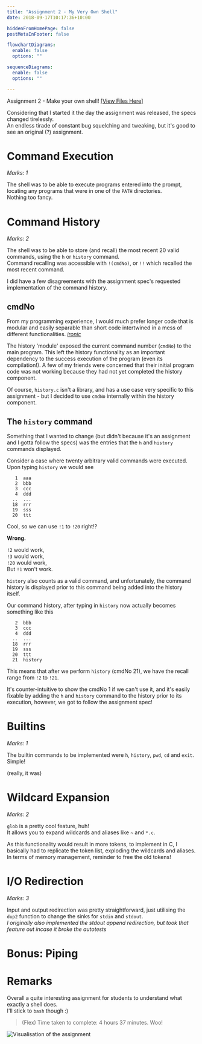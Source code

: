 ```yaml
---
title: "Assignment 2 - My Very Own Shell"
date: 2018-09-17T10:17:36+10:00

hiddenFromHomePage: false
postMetaInFooter: false

flowchartDiagrams:
  enable: false
  options: ""

sequenceDiagrams: 
  enable: false
  options: ""

---
```


Assignment 2 - Make your own shell!  [[View Files Here]](https://github.com/featherbear/UNSW-COMP1521/tree/master/Assignments/ass02)


Considering that I started it the day the assignment was released, the specs changed tirelessly.  
An endless tirade of constant bug squelching and tweaking, but it's good to see an original (?) assignment.

# Command Execution
_Marks: 1_  

The shell was to be able to execute programs entered into the prompt, locating any programs that were in one of the `PATH` directories.  
Nothing too fancy.

# Command History
_Marks: 2_  

The shell was to be able to store (and recall) the most recent 20 valid commands, using the `h` or `history` command.  
Command recalling was accessible with  `!(cmdNo)`, or `!!` which recalled the most recent command.

I did have a few disagreements with the assignment spec's requested implementation of the command history.

## cmdNo
From my programming experience, I would much prefer longer code that is modular and easily separable than short code intertwined in a mess of different functionalities. _[ironic](https://github.com/featherbear/UNSW-COMP1511/blob/master/Lab/Week%2003/order3_challenge1_golf.c)_  

The history 'module' exposed the current command number (`cmdNo`) to the main program. This left the history functionality as an important dependency to the success execution of the program (even its compilation!). A few of my friends were concerned that their initial program code was not working because they had not yet completed the history component.  

Of course, `history.c` isn't a library, and has a use case very specific to this assignment - but I decided to use `cmdNo` internally within the history component.

## The `history` command
Something that I wanted to change (but didn't because it's an assignment and I gotta follow the specs) was the entries that the `h` and `history` commands displayed.  

Consider a case where twenty arbitrary valid commands were executed.  
Upon typing `history` we would see
```
   1  aaa
   2  bbb
   3  ccc
   4  ddd
  ..  ...
  18  rrr
  19  sss
  20  ttt
```

Cool, so we can use `!1` to `!20` right!?  

**Wrong.**

`!2` would work,  
`!3` would work,  
`!20` would work,  
But `!1` won't work.  

`history` also counts as a valid command, and unfortunately, the command history is displayed prior to this command being added into the history itself.

Our command history, after typing in `history` now actually becomes something like this
```
   2  bbb
   3  ccc
   4  ddd
  ..  ...
  18  rrr
  19  sss
  20  ttt
  21  history
```

This means that after we perform `history` (cmdNo 21), we have the recall range from `!2` to `!21`.

It's counter-intuitive to show the cmdNo 1 if we can't use it, and it's easily fixable by adding the `h` and `history` command to the history prior to its execution, however, we got to follow the assignment spec!

# Builtins
_Marks: 1_  

The builtin commands to be implemented were `h`, `history`, `pwd`, `cd` and `exit`.  
Simple!  

(really, it was)

# Wildcard Expansion
_Marks: 2_  

`glob` is a pretty cool feature, huh!  
It allows you to expand wildcards and aliases like `~` and `*.c`.  

As this functionality would result in more tokens, to implement in C, I basically had to replicate the token list, exploding the wildcards and aliases. In terms of memory management, reminder to free the old tokens!

# I/O Redirection
_Marks: 3_  

Input and output redirection was pretty straightforward, just utilising the `dup2` function to change the sinks for `stdin` and `stdout`.  
_I originally also implemented the stdout append redirection, but took that feature out incase it broke the autotests_

# Bonus: Piping


# Remarks
Overall a quite interesting assignment for students to understand what exactly a shell does.  
I'll stick to `bash` though :)  


> (Flex) Time taken to complete: 4 hours 37 minutes. Woo!

![Visualisation of the assignment](/img/ass02_visualisation.gif)
